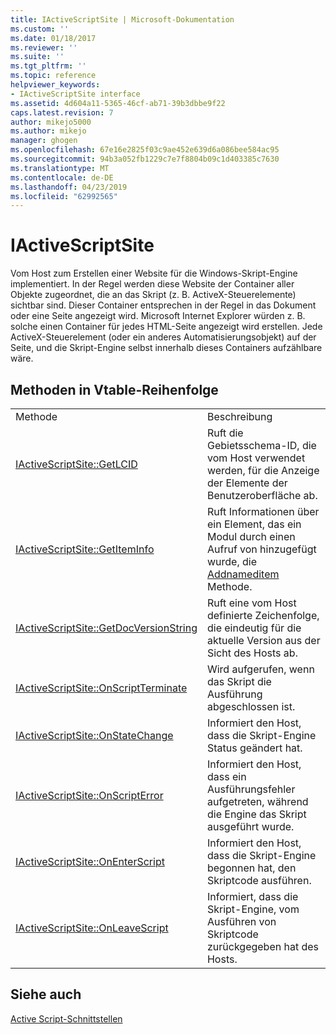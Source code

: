 ```yaml
---
title: IActiveScriptSite | Microsoft-Dokumentation
ms.custom: ''
ms.date: 01/18/2017
ms.reviewer: ''
ms.suite: ''
ms.tgt_pltfrm: ''
ms.topic: reference
helpviewer_keywords:
- IActiveScriptSite interface
ms.assetid: 4d604a11-5365-46cf-ab71-39b3dbbe9f22
caps.latest.revision: 7
author: mikejo5000
ms.author: mikejo
manager: ghogen
ms.openlocfilehash: 67e16e2825f03c9ae452e639d6a086bee584ac95
ms.sourcegitcommit: 94b3a052fb1229c7e7f8804b09c1d403385c7630
ms.translationtype: MT
ms.contentlocale: de-DE
ms.lasthandoff: 04/23/2019
ms.locfileid: "62992565"
---
```

# <a name="iactivescriptsite"></a>IActiveScriptSite
Vom Host zum Erstellen einer Website für die Windows-Skript-Engine implementiert. In der Regel werden diese Website der Container aller Objekte zugeordnet, die an das Skript (z. B. ActiveX-Steuerelemente) sichtbar sind. Dieser Container entsprechen in der Regel in das Dokument oder eine Seite angezeigt wird. Microsoft Internet Explorer würden z. B. solche einen Container für jedes HTML-Seite angezeigt wird erstellen. Jede ActiveX-Steuerelement (oder ein anderes Automatisierungsobjekt) auf der Seite, und die Skript-Engine selbst innerhalb dieses Containers aufzählbare wäre.  
  
## <a name="methods-in-vtable-order"></a>Methoden in Vtable-Reihenfolge  
  
|||  
|-|-|  
|Methode|Beschreibung|  
|[IActiveScriptSite::GetLCID](../../winscript/reference/iactivescriptsite-getlcid.md)|Ruft die Gebietsschema-ID, die vom Host verwendet werden, für die Anzeige der Elemente der Benutzeroberfläche ab.|  
|[IActiveScriptSite::GetItemInfo](../../winscript/reference/iactivescriptsite-getiteminfo.md)|Ruft Informationen über ein Element, das ein Modul durch einen Aufruf von hinzugefügt wurde, die [Addnameditem](../../winscript/reference/iactivescript-addnameditem.md) Methode.|  
|[IActiveScriptSite::GetDocVersionString](../../winscript/reference/iactivescriptsite-getdocversionstring.md)|Ruft eine vom Host definierte Zeichenfolge, die eindeutig für die aktuelle Version aus der Sicht des Hosts ab.|  
|[IActiveScriptSite::OnScriptTerminate](../../winscript/reference/iactivescriptsite-onscriptterminate.md)|Wird aufgerufen, wenn das Skript die Ausführung abgeschlossen ist.|  
|[IActiveScriptSite::OnStateChange](../../winscript/reference/iactivescriptsite-onstatechange.md)|Informiert den Host, dass die Skript-Engine Status geändert hat.|  
|[IActiveScriptSite::OnScriptError](../../winscript/reference/iactivescriptsite-onscripterror.md)|Informiert den Host, dass ein Ausführungsfehler aufgetreten, während die Engine das Skript ausgeführt wurde.|  
|[IActiveScriptSite::OnEnterScript](../../winscript/reference/iactivescriptsite-onenterscript.md)|Informiert den Host, dass die Skript-Engine begonnen hat, den Skriptcode ausführen.|  
|[IActiveScriptSite::OnLeaveScript](../../winscript/reference/iactivescriptsite-onleavescript.md)|Informiert, dass die Skript-Engine, vom Ausführen von Skriptcode zurückgegeben hat des Hosts.|  
  
## <a name="see-also"></a>Siehe auch  
 [Active Script-Schnittstellen](../../winscript/reference/active-script-interfaces.md)
